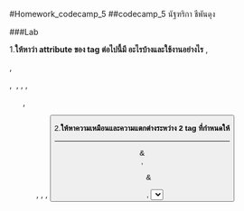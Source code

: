 #Homework_codecamp_5
##codecamp_5
นัฐฑริกา ชีพันดุง

###Lab

1.**ให้หาว่า attribute ของ tag ต่อไปนี้มี อะไรบ้างและใช้งานอย่างไร**
<h>, <p> , <div> , <img> , <a> , <img>, <ul>, <ol>, <table> , <form>, <button>

2.**ให้หาความเหมือนและความแตกต่างระหว่าง 2 tag ที่กำหนดให้**

<hr> & <br>, <ul> & <ol> , <select> & <checkbox> & <radio button>,
<div> & <span>, <script> & <style>

3.**ให้หาว่า input type มีอะไรบ้างแต่ละ type แตกต่างกันอย่างไร**

โดยให้แสดงข้อมูลแบบตาราง โดยใช้ tag table ใน HTML โดย ให้ตั้งชื่อไฟล์ว่า 
Lab.HTML, และมีชื่อบนตารางตามข้อดังนี้ 1. attribute 2.differentiation tag 3. input type

**ให้ทดลอง ครอบตัวหนังสือด้วยแท๊ก และอธิบายว่าแต่ละ tag ปรับตัวหนังสืออย่างไร**
<strong> </strong>
<label> </label>
<del> </del>
<b> </b>
<em> </em>
<mark> </mark>
<i> </i>
<sub> </sub>
<sup> </sup>

เช่น <p> lorem …… <strong> text …… </strong> ……</p>
